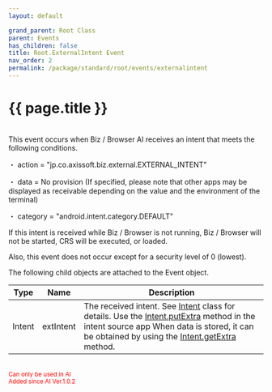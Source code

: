 ```yaml
---
layout: default

grand_parent: Root Class
parent: Events
has_children: false
title: Root.ExternalIntent Event
nav_order: 2
permalink: /package/standard/root/events/externalintent
---
```

# {{ page.title }}
<br>
This event occurs when Biz / Browser AI receives an intent that meets the following conditions.

・ action = "jp.co.axissoft.biz.external.EXTERNAL_INTENT"

・ data = No provision (If specified, please note that other apps may be displayed as receivable depending on the value and the environment of the terminal)

・ category = "android.intent.category.DEFAULT"

If this intent is received while Biz / Browser is not running, Biz / Browser will not be started, CRS will be executed, or loaded.

Also, this event does not occur except for a security level of 0 (lowest).

The following child objects are attached to the Event object.

| Type   | Name      | Description                                                                                                                                                                             |
|--------|-----------|-----------------------------------------------------------------------------------------------------------------------------------------------------------------------------------------|
| Intent | extIntent | The received intent. See <a href="/package/extobjectpackage/intent">Intent</a> class for details. Use the <a href="/package/extobjectpackage/intent/methods/putextra">Intent.putExtra</a> method in the intent source app When data is stored, it can be obtained by using the <a href="/package/extobjectpackage/intent/methods/getextra">Intent.getExtra</a> method. |

<br><small><span style="color:red">Can only be used in AI</span></small><br><small><span style="color:red">Added since AI Ver.1.0.2</span></small>